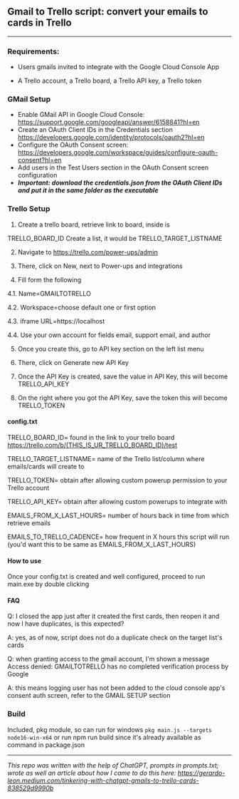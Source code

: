 
## Gmail to Trello script: convert your emails to cards in Trello

--------

### Requirements:

- Users gmails invited to integrate with the Google Cloud Console App

- A Trello account, a Trello board, a Trello API key, a Trello token

  

### GMail Setup

- Enable GMail API in Google Cloud Console: https://support.google.com/googleapi/answer/6158841?hl=en
- Create an OAuth Client IDs in the Credentials section https://developers.google.com/identity/protocols/oauth2?hl=en
- Configure the OAuth Consent screen: https://developers.google.com/workspace/guides/configure-oauth-consent?hl=en
- Add users in the Test Users section in the OAuth Consent screen configuration
- ***Important: download the credentials.json from the OAuth Client IDs and put it in the same folder as the executable*** 


### Trello Setup

  

1. Create a trello board, retrieve link to board, inside is

TRELLO_BOARD_ID Create a list, it would be TRELLO_TARGET_LISTNAME

2. Navigate to https://trello.com/power-ups/admin

3. There, click on New, next to Power-ups and integrations

4. Fill form the following

4.1. Name=GMAILTOTRELLO

4.2. Workspace=choose default one or first option

4.3. iframe URL=https://localhost

4.4. Use your own account for fields email, support email, and author

5. Once you create this, go to API key section on the left list menu

6. There, click on Generate new API Key

7. Once the API Key is created, save the value in API Key, this will become TRELLO_API_KEY

8. On the right where you got the API Key, save the token this will become TRELLO_TOKEN

  

  

#### config.txt

  

TRELLO_BOARD_ID= found in the link to your trello board https://trello.com/b/(THIS_IS_UR_TRELLO_BOARD_ID)/test

TRELLO_TARGET_LISTNAME= name of the Trello list/column where emails/cards will create to

TRELLO_TOKEN= obtain after allowing custom powerup permission to your Trello account

TRELLO_API_KEY= obtain after allowing custom powerups to integrate with

EMAILS_FROM_X_LAST_HOURS= number of hours back in time from which retrieve emails

EMAILS_TO_TRELLO_CADENCE= how frequent in X hours this script will run (you'd want this to be same as EMAILS_FROM_X_LAST_HOURS)

  

#### How to use

  

Once your config.txt is created and well configured, proceed to run main.exe by double clicking

  

#### FAQ

  

Q: I closed the app just after it created the first cards, then reopen it and now I have duplicates, is this expected?

A: yes, as of now, script does not do a duplicate check on the target list's cards

Q: when granting access to the gmail account, I'm shown a message Access denied: GMAILTOTRELLO has no completed verification process by Google

A: this means logging user has not been added to the cloud console app's consent auth screen, refer to the GMAIL SETUP section


### Build

Included, pkg module, so can run for windows `pkg main.js --targets node16-win-x64` or run npm run build since it's already available as command in package.json


--------

*This repo was written with the help of ChatGPT, prompts in prompts.txt; wrote as well an article about how I came to do this here: https://gerardo-leon.medium.com/tinkering-with-chatgpt-gmails-to-trello-cards-838529d9990b*